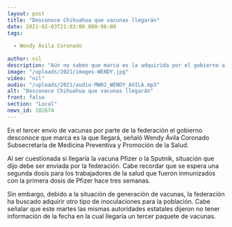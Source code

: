 ```yaml
---
layout: post
title: "Desconoce Chihuahua que vacunas llegarán"
date: 2021-02-03T21:03:00.000-06:00
tags:
  
  - Wendy Ávila Coronado
  
author: nil
description: "Aún no saben que marca es la adquirida por el gobierno a nivel nacional."
image: "/uploads/2021/images-WENDY.jpg"
video: "nil"
audio: "/uploads/2021/audio-MW02_WENDY_AVILA.mp3"
alt: "Desconoce Chihuahua que vacunas llegarán"
front: false
section: "Local"
news_id: 182674
---
```


En el tercer envío de vacunas por parte de la federación el gobierno desconoce que marca es la que llegará, señaló Wendy Ávila Coronado Subsecretaria de Medicina Preventiva y Promoción de la Salud.

Al ser cuestionada si llegaría la vacuna Pfizer o la Sputnik, situación que dijo debe ser enviada por la federación. Cabe recordar que se espera una segunda dosis para los trabajadores de la salud que fueron inmunizados con la primera dosis de Pfizer hace tres semanas.

Sin embargo, debido a la situación de generación de vacunas, la federación ha buscado adquirir otro tipo de inoculaciones para la población. Cabe señalar que este martes las mismas autoridades estatales dijeron no tener información de la fecha en la cual llegaría un tercer paquete de vacunas.